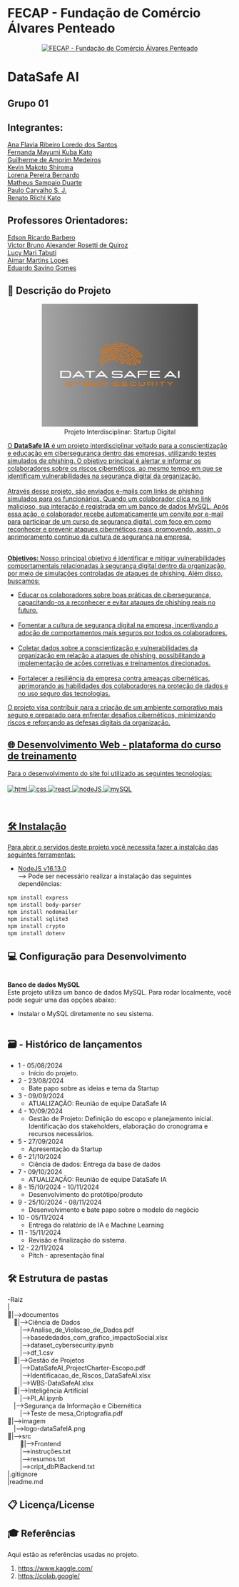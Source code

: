 # FECAP - Fundação de Comércio Álvares Penteado

<p align="center">
<a href= "https://www.fecap.br/"><img src="https://encrypted-tbn0.gstatic.com/images?q=tbn:ANd9GcRhZPrRa89Kma0ZZogxm0pi-tCn_TLKeHGVxywp-LXAFGR3B1DPouAJYHgKZGV0XTEf4AE&usqp=CAU" alt="FECAP - Fundação de Comércio Álvares Penteado" border="0"  width="275rem" height="255rem"></a>
</p>

# DataSafe AI

## Grupo 01

## Integrantes: 
<a href="https://www.linkedin.com/in/ana-flavia-lor%C3%AAdo-9629b5210/"> Ana Flavia Ribeiro Loredo dos Santos </a> <br>
<a href="https://www.linkedin.com/in/fernanda-mayumi-kuba-kato/"> Fernanda Mayumi Kuba Kato </a> <br>
<a href="/">Guilherme de Amorim Medeiros</a><br>
<a href="https://www.linkedin.com/in/kevinmakotos/"> Kevin Makoto Shiroma</a> <br>
<a href="/">Lorena Pereira Bernardo</a><br>
<a href="/">Matheus Sampaio Duarte</a><br>
<a href="/">Paulo Carvalho S. J.</a><br>
<a href="https://www.linkedin.com/in/renato-riichi-kato-09b86482/"> Renato Riichi Kato </a> <br> 



## Professores Orientadores: 
<a href="https://www.linkedin.com/in/edsonbarbero/">Edson Ricardo Barbero</a> <br>
<a href="https://www.linkedin.com/in/victorbarq/">Victor Bruno Alexander Rosetti de Quiroz</a> <br>
<a href="https://www.linkedin.com/in/lucymari/">Lucy Mari Tabuti</a> <br>
<a href="https://www.linkedin.com/in/aimarlopes/">Aimar Martins Lopes</a> <br>
<a href="https://www.linkedin.com/in/lucymari/">Eduardo Savino Gomes</a> <br>

## 💬 Descrição do Projeto

<p align="center">
<img src="https://github.com/2024-2-NADS4/Projeto1/blob/main/imagem/logo-dataSafeIA.png" alt="WWC" border="0"  width="350px" height="275px"><br>
Projeto Interdisciplinar: Startup Digital <a href="/">
</p>

<p>O <b>DataSafe IA</b> é um projeto interdisciplinar voltado para a conscientização e educação em cibersegurança dentro das empresas, utilizando testes simulados de phishing. O objetivo principal é alertar e informar os colaboradores sobre os riscos cibernéticos, ao mesmo tempo em que se identificam vulnerabilidades na segurança digital da organização.<br>
<br>
Através desse projeto, são enviados e-mails com links de phishing simulados para os funcionários. Quando um colaborador clica no link malicioso, sua interação é registrada em um banco de dados MySQL. Após essa ação, o colaborador recebe automaticamente um convite por e-mail para participar de um curso de segurança digital, com foco em como reconhecer e prevenir ataques cibernéticos reais, promovendo, assim, o aprimoramento contínuo da cultura de segurança na empresa.</p>
<br>
<b>Objetivos: </b>Nosso principal objetivo é identificar e mitigar vulnerabilidades comportamentais relacionadas à segurança digital dentro da organização, por meio de simulações controladas de ataques de phishing. Além disso, buscamos:<br>
  <ul>
  <li>Educar os colaboradores sobre boas práticas de cibersegurança, capacitando-os a reconhecer e evitar ataques de phishing reais no futuro.</li><br>
  <li>Fomentar a cultura de segurança digital na empresa, incentivando a adoção de comportamentos mais seguros por todos os colaboradores.</li><br>
  <li>Coletar dados sobre a conscientização e vulnerabilidades da organização em relação a ataques de phishing, possibilitando a implementação de ações corretivas e treinamentos direcionados.</li><br>
  <li>Fortalecer a resiliência da empresa contra ameaças cibernéticas, aprimorando as habilidades dos colaboradores na proteção de dados e no uso seguro das tecnologias.</li>
  </ul>
O projeto visa contribuir para a criação de um ambiente corporativo mais seguro e preparado para enfrentar desafios cibernéticos, minimizando riscos e reforçando as defesas digitais da organização.

<br>

## 🌐 Desenvolvimento Web - plataforma do curso de treinamento
Para o desenvolvimento do site foi utilizado as seguintes tecnologias:<br><br>
<img src="https://user-images.githubusercontent.com/25181517/192158954-f88b5814-d510-4564-b285-dff7d6400dad.png" alt="html" border="0" width="50" align="center">
<img src="https://user-images.githubusercontent.com/25181517/183898674-75a4a1b1-f960-4ea9-abcb-637170a00a75.png" alt="css" border="0" width="50" align="center">
<img src="https://user-images.githubusercontent.com/25181517/183897015-94a058a6-b86e-4e42-a37f-bf92061753e5.png" alt="react" border="0" width="50" align="center">
<img src="https://user-images.githubusercontent.com/25181517/183568594-85e280a7-0d7e-4d1a-9028-c8c2209e073c.png" alt="nodeJS" border="0" width="50" align="center">
<img src="https://user-images.githubusercontent.com/25181517/183896128-ec99105a-ec1a-4d85-b08b-1aa1620b2046.png" alt="mySQL" border="0" width="50" align="center">

<br>

## 🛠 Instalação

Para abrir o servidos deste projeto você necessita fazer a instalção das seguintes ferramentas:
- <a href="https://www.oracle.com/java/technologies/javase/jdk17-archive-downloads.html">NodeJS v16.13.0</a><br>
--> Pode ser necessário realizar a instalação das seguintes dependências:
```
npm install express
npm install body-parser
npm install nodemailer
npm install sqlite3
npm install crypto
npm install dotenv
```

## 💻 Configuração para Desenvolvimento

<br>
<b>Banco de dados MySQL</b><br>
Este projeto utiliza um banco de dados MySQL. Para rodar localmente, você pode seguir uma das opções abaixo:<br>
  <ul>
    <li>Instalar o MySQL diretamente no seu sistema.</li><br>
  </ul>

  
## 🗃 -  Histórico de lançamentos

- 1 - 05/08/2024
  - Início do projeto.
- 2 - 23/08/2024
  - Bate papo sobre as ideias e tema da Startup
- 3 - 09/09/2024
  - ATUALIZAÇÃO: Reunião de equipe DataSafe IA
- 4 - 10/09/2024
  - Gestão de Projeto: Definição do escopo e planejamento inicial. Identificação dos stakeholders, elaboração do cronograma e recursos necessários.
- 5 - 27/09/2024
  - Apresentação da Startup
- 6 - 21/10/2024
  - Ciência de dados: Entrega da base de dados
- 7 - 09/10/2024
  - ATUALIZAÇÃO: Reunião de equipe DataSafe IA
- 8 - 15/10/2024 - 10/11/2024
  - Desenvolvimento do protótipo/produto
- 9 - 25/10/2024 - 08/11/2024
  - Desenvolvimento e bate papo sobre o modelo de negócio
- 10 - 05/11/2024
  - Entrega do relatório de IA e Machine Learning
- 11 - 15/11/2024
  - Revisão e finalização do sistema.
- 12 - 22/11/2024
  - Pitch - apresentação final

## 🛠 Estrutura de pastas

-Raiz<br>
|<br>
📁|-->documentos<br>
&emsp;📁|-->Ciência de Dados<br>
  &emsp;&emsp;|-->Analise_de_Violacao_de_Dados.pdf<br>
  &emsp;&emsp;|-->basededados_com_grafico_impactoSocial.xlsx<br>
  &emsp;&emsp;|-->dataset_cybersecurity.ipynb<br>
  &emsp;&emsp;|-->df_1.csv<br>
&emsp;📁|-->Gestão de Projetos<br>
  &emsp;&emsp;|-->DataSafeAI_ProjectCharter-Escopo.pdf<br>
  &emsp;&emsp;|-->Identificacao_de_Riscos_DataSafeAI.xlsx<br>
  &emsp;&emsp;|-->WBS-DataSafeAI.xlsx<br>
&emsp;📁|-->Inteligência Artificial<br>
  &emsp;&emsp;|-->PI_AI.ipynb<br>
&emsp;|-->Segurança da Informação e Cibernética<br>
  &emsp;&emsp;|-->Teste de mesa_Criptografia.pdf<br>
📁|-->imagem<br>
  &emsp;|-->logo-dataSafeIA.png<br>
📁|-->src<br>
  &emsp;&emsp;📁|-->Frontend<br>
  &emsp;&emsp;|-->instruções.txt<br>
  &emsp;&emsp;|-->resumos.txt<br>
  &emsp;&emsp;|-->cript_dbPiBackend.txt<br>
|.gitignore<br>
|readme.md<br>

## 📋 Licença/License

## 🎓 Referências

Aqui estão as referências usadas no projeto.

1. <https://www.kaggle.com/>
2. <https://colab.google/>

